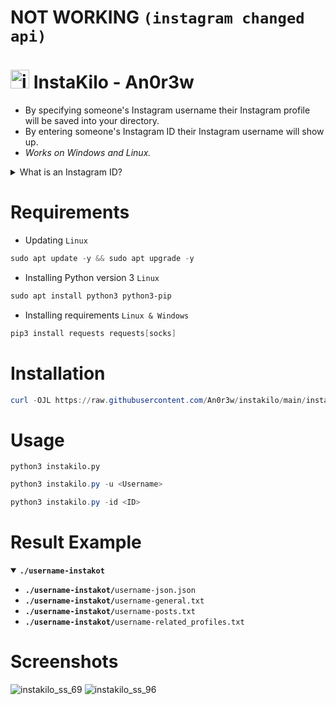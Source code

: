 # NOT WORKING `(instagram changed api)`
# <img src="https://github.com/An0r3w/instakilo/assets/168315022/b8f14715-3818-483c-92cb-df4d1e67ed2a" alt="instakilo.ico" width="30" height="30"> InstaKilo - An0r3w
- By specifying someone's Instagram username their Instagram profile will be saved into your directory.
- By entering someone's Instagram ID their Instagram username will show up.
- *Works on Windows and Linux.*
<details>
<summary>What is an Instagram ID?</summary>

- An Instagram user or profile ID is a unique numeric identifier for an Instagram account, created once during the setup of a new Instagram account. The difference is that an Instagram ID cannot be changed, while a username can be modified - [ommentpicker.com](https://commentpicker.com/instagram-user-id.php)
</details>

# Requirements
- Updating `Linux`
```powershell
sudo apt update -y && sudo apt upgrade -y
```
- Installing Python version 3 `Linux`
```powershell
sudo apt install python3 python3-pip
```
- Installing requirements `Linux & Windows`
```powershell
pip3 install requests requests[socks]
```
# Installation
```powershell
curl -OJL https://raw.githubusercontent.com/An0r3w/instakilo/main/instakilo.py
```
# Usage
```
python3 instakilo.py
```
```powershell
python3 instakilo.py -u <Username>
```
```powershell
python3 instakilo.py -id <ID>
```
# Result Example
<details open>
  <summary><b><code>./username-instakot</code></b></summary>

- <code><b>./username-instakot/</b>username-json.json</code>
- <code><b>./username-instakot/</b>username-general.txt</code>
- <code><b>./username-instakot/</b>username-posts.txt</code>
- <code><b>./username-instakot/</b>username-related_profiles.txt</code>
</details>

# Screenshots
![instakilo_ss_69](https://github.com/An0r3w/instakilo/assets/168315022/0b03da32-b94c-4b68-912d-36120375d4ce)
![instakilo_ss_96](https://github.com/An0r3w/instakilo/assets/168315022/63b3884f-a455-4261-b1c8-3a9d46d818e2)
